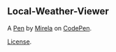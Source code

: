 Local-Weather-Viewer
--------------------


A [Pen](https://codepen.io/mirela-f/pen/ppOVBL) by [Mirela](https://codepen.io/mirela-f) on [CodePen](https://codepen.io).

[License](https://codepen.io/mirela-f/pen/ppOVBL/license).